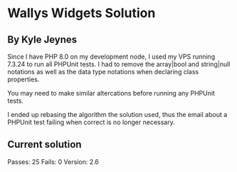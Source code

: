 # Wallys Widgets Solution
## By Kyle Jeynes

Since I have PHP 8.0 on my development node, I used my VPS running 7.3.24 to run all PHPUnit tests.
I had to remove the array|bool and string|null notations as well as the data type notations when declaring
class properties.

You may need to make similar altercations before running any PHPUnit tests.

I ended up rebasing the algorithm the solution used, thus the email about a PHPUnit test failing when correct is
no longer necessary.

## Current solution

Passes: 25
Fails: 0
Version: 2.6